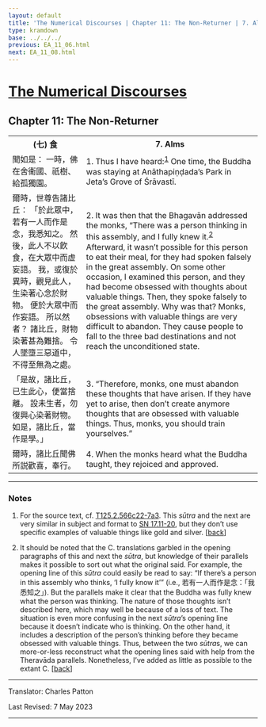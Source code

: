 ```yaml
---
layout: default
title: 'The Numerical Discourses | Chapter 11: The Non-Returner | 7. Alms'
type: kramdown
base: ../../../
previous: EA_11_06.html
next: EA_11_08.html
---
```


<h1><a href='../index.html'>The Numerical Discourses</a></h1>
<h2>Chapter 11: The Non-Returner</h2>

<table class="trans">
  <th class='ch'>(七) 食</th>
  <th class='en'>7. Alms</th>
  <tr>
    <td class='ch' title='T125.2.566c22'>聞如是： 一時，佛在舍衞國、祇樹、給孤獨園。</td>
    <td id='p1'>1. Thus I have heard:<sup id="ref1"><a href="#n1">1</a></sup> One time, the Buddha was staying at Anāthapiṇḍada’s Park in Jeta’s Grove of Śrāvastī.</td>
  </tr>
  <tr>
    <td class='ch' title='T125.2.566c23'>爾時，世尊告諸比丘： 「於此眾中，若有一人而作是念，我悉知之。 然後，此人不以飮食，在大眾中而虚妄語。 我，或復於異時，觀見此人，生染著心念於財物。 便於大眾中而作妄語。 所以然者？ 諸比丘，財物染著甚為難捨。 令人墜墮三惡道中，不得至無為之處。</td>
    <td id='p2'>2. It was then that the Bhagavān addressed the monks,  “There was a person thinking in this assembly, and I fully knew it.<sup id="ref2"><a href="#n2">2</a></sup> Afterward, it wasn’t possible for this person to eat their meal, for they had spoken falsely in the great assembly. On some other occasion, I examined this person, and they had become obsessed with thoughts about valuable things. Then, they spoke falsely to the great assembly. Why was that? Monks, obsessions with valuable things are very difficult to abandon. They cause people to fall to the three bad destinations and not reach the unconditioned state.</td>
  </tr>
  <tr>
    <td class='ch' title='T125.2.566c29'>「是故，諸比丘，已生此心，便當捨離。 設未生者，勿復興心染著財物。 如是，諸比丘，當作是學。」</td>
    <td id='p3'>3. “Therefore, monks, one must abandon these thoughts that have arisen. If they have yet to arise, then don’t create anymore thoughts that are obsessed with valuable things. Thus, monks, you should train yourselves.”</td>
  </tr>
  <tr>
    <td class='ch' title='T125.2.567a2'>爾時，諸比丘聞佛所説歡喜，奉行。</td>
    <td id='p4'>4. When the monks heard what the Buddha taught, they rejoiced and approved.</td>
  </tr>
</table>

<hr/>

<h3 id="notes">Notes</h3>

<ol class="notes-list">
<li id="n1"><p>For the source text, cf. <a href="https://cbetaonline.dila.edu.tw/zh/T02n0125_p0566c22" target="_blank">T125.2.566c22-7a3</a>. This <em>sūtra</em> and the next are very similar in subject and format to <a href="https://suttacentral.net/sn17.11" target="_blank">SN 17.11-20</a>, but they don’t use specific examples of valuable things like gold and silver. [<a href="#ref1">back</a>]</p></li>
<li id="n2"><p>It should be noted that the C. translations  garbled in the opening paragraphs of this and next the <em>sūtra</em>, but knowledge of their parallels makes it possible to sort out what the original said. For example, the opening line of this <em>sūtra</em> could easily be read to say: “If there’s a person in this assembly who thinks, ‘I fully know it’” (i.e., 若有一人而作是念：「我悉知之」). But the parallels make it clear that the Buddha was fully knew what the person was thinking. The nature of those thoughts isn’t described here, which may well be because of a loss of text. The situation is even more confusing in the next <em>sūtra</em>’s opening line because it doesn’t indicate who is thinking. On the other hand, it includes a description of the person’s thinking before they became obsessed with valuable things. Thus, between the two <em>sūtra</em>s, we can more-or-less reconstruct what the opening lines said with help from the Theravāda parallels. Nonetheless, I’ve added as little as possible to the extant C. [<a href="#ref2">back</a>]</p></li>
</ol>
<hr/>

<p class="translator">Translator: Charles Patton</p>
<p class='revised'>Last Revised: 7 May 2023</p>

<hr/>
